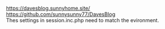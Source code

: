 https://davesblog.sunnyhome.site/
<br>
https://github.com/sunnysunny77/DavesBlog
<br>
Thes settings in session.inc.php need to match the evironment.